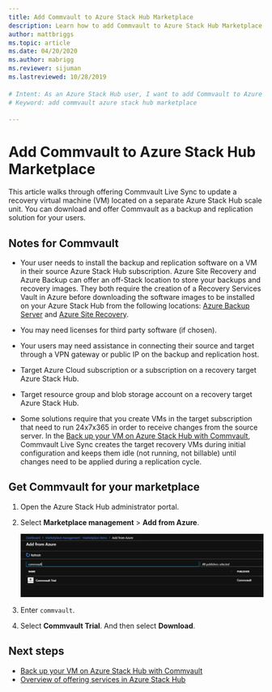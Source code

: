 ```yaml
---
title: Add Commvault to Azure Stack Hub Marketplace 
description: Learn how to add Commvault to Azure Stack Hub Marketplace.
author: mattbriggs
ms.topic: article
ms.date: 04/20/2020
ms.author: mabrigg
ms.reviewer: sijuman
ms.lastreviewed: 10/28/2019

# Intent: As an Azure Stack Hub user, I want to add Commvault to Azure Stack Hub Marketplace so I can
# Keyword: add commvault azure stack hub marketplace

---
```


# Add Commvault to Azure Stack Hub Marketplace

This article walks through offering Commvault Live Sync to update a recovery virtual machine (VM) located on a separate Azure Stack Hub scale unit. You can download and offer Commvault as a backup and replication solution for your users.

## Notes for Commvault

- Your user needs to install the backup and replication software on a VM in their source Azure Stack Hub subscription. Azure Site Recovery and Azure Backup can offer an off-Stack location to store your backups and recovery images. They both require the creation of a Recovery Services Vault in Azure before downloading the software images to be installed on your Azure Stack Hub from the following locations: [Azure Backup Server](https://go.microsoft.com/fwLink/?LinkId=626082&clcid=0x0409) and [Azure Site Recovery](https://aka.ms/unifiedinstaller_eus).  
    
- You may need licenses for third party software (if chosen).
- Your users may need assistance in connecting their source and target through a VPN gateway or public IP on the backup and replication host.
- Target Azure Cloud subscription or a subscription on a recovery target Azure Stack Hub.
- Target resource group and blob storage account on a recovery target Azure Stack Hub.
- Some solutions require that you create VMs in the target subscription that need to run 24x7x365 in order to receive changes from the source server. In the [Back up your VM on Azure Stack Hub with Commvault](../user/azure-stack-network-howto-backup-commvault.md), Commvault Live Sync creates the target recovery VMs during initial configuration and keeps them idle (not running, not billable) until changes need to be applied during a replication cycle.

## Get Commvault for your marketplace

1. Open the Azure Stack Hub administrator portal.
2. Select **Marketplace management** > **Add from Azure**.

    ![Commvault for Azure Stack Hub](./media/azure-stack-network-offer-backup-commvault/get-commvault-for-marketplace.png)

3. Enter `commvault`.
4. Select **Commvault Trial**. And then select **Download**.

## Next steps

- [Back up your VM on Azure Stack Hub with Commvault](../user/azure-stack-network-howto-backup-commvault.md)
- [Overview of offering services in Azure Stack Hub](service-plan-offer-subscription-overview.md)
